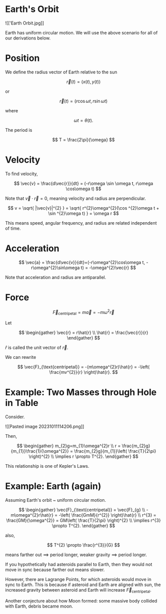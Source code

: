 # Earth's Orbit

![['Earth Orbit.jpg]]

Earth has uniform circular motion. We will use the above scenario for all of our derivations below.

# Position

We define the radius vector of Earth relative to the sun


$$
\vec{r}(t) = (x(t), y(t))
$$

or 

$$
\vec{r}(t) = (r\cos\omega t, r\sin\omega t)
$$

where 

$$
\omega t = \theta(t).
$$

The period is

$$
T = \frac{2\pi}{\omega}
$$


# Velocity

To find velocity,

$$
\vec{v} = \frac{d\vec{r}}{dt} = (-r\omega \sin \omega t, r\omega \cos\omega t)
$$

Note that $\vec{v}\cdot \vec{r} = 0$, meaning velocity and radius are perpendicular.

$$
v = \sqrt{ |\vec{v}|^{2} } = \sqrt{ r^{2}\omega^{2}(\cos ^{2}\omega t + \sin ^{2}\omega t) } = \omega r
$$

This means speed, angular frequency, and radius are related independent of time.

# Acceleration

$$
\vec{a} = \frac{d\vec{v}}{dt}=(-r\omega^{2}\cos\omega t, -r\omega^{2}\sin\omega t) = -\omega^{2}\vec{r}
$$

Note that acceleration and radius are antiparallel.

# Force

$$
\vec{F}_{\text{centripetal}} = m\vec{a} = -m\omega^{2}\vec{r}
$$

Let 

$$
\begin{gather}
\vec{r} = r\hat{r} \\
\hat{r} = \frac{\vec{r}}{r}
\end{gather}
$$

$\hat{r}$ is called the unit vector of $\vec{r}$.

We can rewrite 

$$
\vec{F}_{\text{centripetal}} = -(m\omega^{2}r)\hat{r} = -\left( \frac{mv^{2}}{r} \right)\hat{r}.
$$

# Example: Two Masses through Hole in Table

Consider.

![[Pasted image 20231011114206.png]]

Then,

$$
\begin{gather}
m_{2}g=m_{1}\omega^{2}r \\
r = \frac{m_{2}g}{m_{1}}\frac{1}{\omega^{2}} = \frac{m_{2}g}{m_{1}}\left( \frac{T}{2\pi} \right)^{2} \\
\implies r \propto T^{2}.
\end{gather}
$$

This relationship is one of Kepler's Laws.

# Example: Earth (again)

Assuming Earth's orbit ~ uniform circular motion.

$$
\begin{gather}
\vec{F}_{\text{centripetal}} = \vec{F}_{g} \\
-m\omega^{2}r\hat{r} = -\left( \frac{GmM}{r^{2}} \right)\hat{r} \\
r^{3} = \frac{GM}{\omega^{2}} = GM\left( \frac{T}{2\pi} \right)^{2} \\
\implies r^{3} \propto T^{2}.
\end{gather}
$$

also,

$$
T^{2} \propto \frac{r^{3}}{G}
$$

means farther out $\implies$ period longer, weaker gravity $\implies$ period longer. 

If you hypothetically had asteroids parallel to Earth, then they would not move in sync because farther out means slower.

However, there are Lagrange Points, for which asteroids would move in sync to Earth. This is because if asteroid and Earth are aligned with sun, the increased gravity between asteroid and Earth will increase $\vec{F}_{\text{centripetal}}$.

Another conjecture about how Moon formed: some massive body collided with Earth, debris became moon.